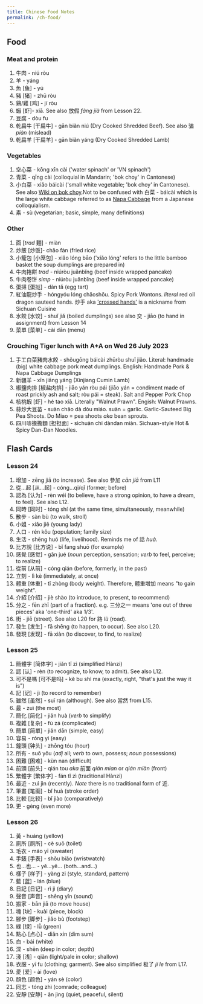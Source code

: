```yaml
---
title: Chinese Food Notes
permalink: /ch-food/
---
```


## Food
### Meat and protein
1. 牛肉 - niú ròu
1. 羊 - yáng
1. 魚 [鱼] - yú 
1. 豬 [猪] - zhū ròu  
1. 鷄/雞 [鸡] - jī ròu 
1. 蝦 [虾]- xiā. See also 放假 *fàng jià* from Lesson 22.
1. 豆腐 - dòu fu
1. 乾扁牛 [干扁牛] - gān biǎn niú (Dry Cooked Shredded Beef). See also 骗 *piàn* (mislead)  
1. 乾扁羊 [干扁羊] - gān biǎn yáng (Dry Cooked Shredded Lamb)

### Vegetables
1. 空心菜 - kōng xīn cài ('water spinach' or 'VN spinach')
1. 青菜 - qīng cài (colloquial in Mandarin; 'bok choy' in Cantonese) 
1. 小白菜 - xiǎo báicài ('small white vegetable; 'bok choy' in Cantonese). See also [Wiki on bok choy](https://en.wikipedia.org/wiki/Bok_choy#Spelling_and_naming_variations).Not to be confused with 白菜 - báicài which is the large white cabbage referred to as [Napa Cabbage](https://en.wikipedia.org/wiki/Napa_cabbage) from a Japanese colloquialism.
1. 素 -  sù (vegetarian; basic, simple, many definitions) 

### Other
1. 面 [*trad* 麵] - miàn 
1. 炒飯 [炒饭]- chǎo fàn (fried rice) 
1. 小籠包 [小笼包] - xiǎo lóng bāo ('xiǎo lóng' refers to the little bamboo basket the soup dumplings are prepared in) 
1. 牛肉捲餅 *trad* - niúròu juǎnbǐng (beef inside wrapped pancake) 
1. 牛肉卷饼 *simp* - niúròu juǎnbǐng (beef inside wrapped pancake) 
1. 蛋撻 [蛋挞] - dàn tǎ (egg tart) 
1. 紅油龍炒手 - hóngyóu lóng chǎoshǒu. Spicy Pork Wontons. *literal* red oil dragon sauteed hands.  炒手 aka ['crossed hands'](https://en.wikipedia.org/wiki/Wonton#Sichuan_cuisine) is a nickname from Sichuan Cuisine
1. 水餃 [水饺] - shuǐ jiǎ (boiled dumplings) see also 交 - jiāo (to hand in assignment) from Lesson 14 
1. 菜單 [菜单] - cài dān (menu) 

### Crouching Tiger lunch with A+A on Wed 26 July 2023
1. 手工白菜豬肉水餃 - shǒugōng báicài zhūròu shuǐ jiǎo. Literal: handmade (big) white cabbage pork meat dumplings. English: Handmade Pork & Napa Cabbage Dumplings
1. 新疆羊 - xīn jiāng yáng (Xinjiang Cumin Lamb)
1. 椒鹽肉排 [椒盐肉排] - jiāo yán ròu pái (jiāo yán = condiment made of roast prickly ash and salt; ròu pái = steak).  Salt and Pepper Pork Chop
1. 核桃蝦 [虾] - hé tao xiā. Literally "Walnut Prawn". Engish: Walnut Prawns.
1. 蒜炒大豆苗 - suàn chǎo dà dòu miáo.  suàn = garlic. Garlic-Sauteed Big Pea Shoots. Do Miao = pea shoots *aka* bean sprouts.
1. 四川哧擔擔麵 [担担面] - sìchuān chī dàndan miàn. Sichuan-style Hot & Spicy Dan-Dan Noodles.

## Flash Cards

### Lesson 24
1. 增加 - zēng jiā (to increase). See also 參加 *cān jiā* from L11
1. 從...起 [从...起] - cóng...qi/qǐ (former; before)
1. 認為 [认为] - rèn wéi (to believe, have a strong opinion, to have a dream, to feel). See also L12.
1. 同時 [同时] - tóng shí (at the same time, simultaneously, meanwhile)
1. 散步 - sàn bù (to walk, stroll)
1. 小姐 - xiǎo jiě (young lady)
1. 人口 - rén kǒu (population; family size)
1. 生活 - shēng huó (life, livelihood). Reminds me of 話 *huà*. 
1. 比方說 [比方说] - bǐ fang shuō (for example)
1. 感覺 [感觉] - gǎn jué (*noun* perception, sensation; *verb* to feel, perceive; to realize)
1. 從前 [从前] - cóng qián (before, formerly, in the past)
1. 立刻 - lì kè (immediately, at once)
1. 體重 [体重] - tǐ zhòng (body weight). Therefore, 體重增加 means "to gain weight".
1. 介紹 [介绍] - jiè shào (to introduce, to present, to recommend)
1. 分之 - fēn zhī (part of a fraction). e.g. 三分之一 means 'one out of three pieces' aka 'one-third' aka 1/3'.
1. 街 - jiē (street). See also L20 for 路 *lù* (road).
1. 發生 [发生] - fā shēng (to happen, to occur). See also L20.
1. 發現 [发现] - fā xiàn (to discover, to find, to realize)

### Lesson 25
1. 簡體字 [简体字] - jiǎn tǐ zì (simplified Hànzi)
1. 認 [认] - rèn (to recognize, to know, to admit). See also L12. 
1. 可不是嗎 [可不是吗] - kě bu shì ma (exactly, right, "that's just the way it is")
1. 記 [记] - jì (to record to remember)
1. 雖然 [虽然] - suī rán (although). See also 當然 from L15.
1. 最 - zuì (the most)
1. 簡化 [简化] - jiǎn huà (*verb* to simplify)
1. 複雜 [复杂] - fù zá (complicated)
1. 簡單 [简單] - jiǎn dān (simple, easy)
1. 容易 - róng yì (easy)
1. 鐘頭 [钟头] - zhōng tóu (hour)
1. 所有 - suǒ yǒu (*adj* all; *verb* to own, possess; *noun* possessions)
1. 困難 [困难] - kùn nan (difficult)
1. 前頭 [前头] - qián tou *aka* 前面 *qián mian* or *qián miàn* (front)
1. 繁體字 [繁体字] - fán tǐ zì (traditional Hànzi)
1. 最近 - zuì jìn (recently). *Note* there is no traditional form of 近.
1. 筆畫 [笔画] - bǐ huà (stroke order)
1. 比較 [比较] - bǐ jiào (comparatively)
1. 更 - gèng (even more)

### Lesson 26
1. 黃 - huáng (yellow)
1. 廁所 [厕所] - cè suǒ (toilet)
1. 毛衣 - máo yī (sweater)
1. 手錶 [手表] - shǒu biǎo (wristwatch)
1. 也...也... - yě...yě... (both...and...)
1. 樣子 [样子] - yàng zi (style, standard, pattern)
1. 藍 [蓝] - lán (blue)
1. 日記 [日记] - rì jì (diary)
1. 聲音 [声音] - shēng yīn (sound)
1. 搬家 - bān jiā (to move house)
1. 塊 [块] - kuài (piece, block)
1. 腳步 [脚步] - jiǎo bù (footstep)
1. 綠 [绿] - lǜ (green)
1. 點心 [点心] - diǎn xin (dim sum)
1. 白 - bái (white)
1. 深 - shēn (deep in color; depth)
1. 淺 [浅] - qiǎn (light/pale in color; shallow)
1. 衣服 - yī fu (clothing; garment). See also simplified 极了 *jí le* from L17. 
1. 愛 [爱] - ài (love)
1. 顏色 [颜色] - yán sè (color)
1. 同志 - tóng zhì (comrade; colleague)
1. 安靜 [安静] - ān jìng (quiet, peaceful, silent)
